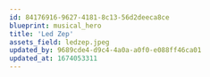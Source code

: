 ```yaml
---
id: 84176916-9627-4181-8c13-56d2deeca8ce
blueprint: musical_hero
title: 'Led Zep'
assets_field: ledzep.jpeg
updated_by: 9689cde4-d9c4-4a0a-a0f0-e088ff46ca01
updated_at: 1674053311
---
```

